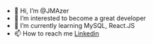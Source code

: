- 👋 Hi, I’m @JMAzer
- 👀 I’m interested to become a great developer
- 🌱 I’m currently learning MySQL, React.JS
- 📫 How to reach me [Linkedin](https://www.linkedin.com/in/jo%C3%A3o-azeredo-4b8093239/)

<!---
JMAzer-dev/JMAzer-dev is a ✨ special ✨ repository because its `README.md` (this file) appears on your GitHub profile.
You can click the Preview link to take a look at your changes.
--->
